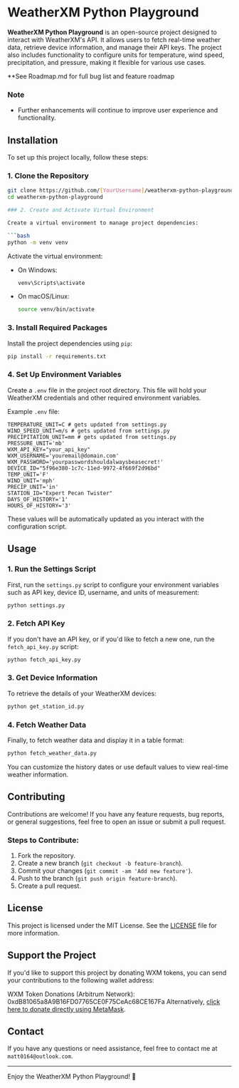 # WeatherXM Python Playground

**WeatherXM Python Playground** is an open-source project designed to interact with WeatherXM's API. It allows users to fetch real-time weather data, retrieve device information, and manage their API keys. The project also includes functionality to configure units for temperature, wind speed, precipitation, and pressure, making it flexible for various use cases.

**See Roadmap.md for full bug list and feature roadmap

### Note
- Further enhancements will continue to improve user experience and functionality.


## Installation

To set up this project locally, follow these steps:

### 1. Clone the Repository

```bash
git clone https://github.com/[YourUsername]/weatherxm-python-playground.git
cd weatherxm-python-playground

### 2. Create and Activate Virtual Environment

Create a virtual environment to manage project dependencies:

```bash
python -m venv venv
```

Activate the virtual environment:

- On Windows:
  ```bash
  venv\Scripts\activate
  ```
- On macOS/Linux:
  ```bash
  source venv/bin/activate
  ```

### 3. Install Required Packages

Install the project dependencies using `pip`:

```bash
pip install -r requirements.txt
```

### 4. Set Up Environment Variables

Create a `.env` file in the project root directory. This file will hold your WeatherXM credentials and other required environment variables.

Example `.env` file:
```env
TEMPERATURE_UNIT=C # gets updated from settings.py
WIND_SPEED_UNIT=m/s # gets updated from settings.py
PRECIPITATION_UNIT=mm # gets updated from settings.py
PRESSURE_UNIT='mb'
WXM_API_KEY="your_api_key"
WXM_USERNAME='youremail@domain.com'
WXM_PASSWORD='yourpasswordshouldalwaysbeasecret!'
DEVICE_ID="5f96e380-1c7c-11ed-9972-4f669f2d96bd"
TEMP_UNIT='F'
WIND_UNIT='mph'
PRECIP_UNIT='in'
STATION_ID="Expert Pecan Twister"
DAYS_OF_HISTORY='1'
HOURS_OF_HISTORY='3'
```

These values will be automatically updated as you interact with the configuration script.

## Usage

### 1. Run the Settings Script

First, run the `settings.py` script to configure your environment variables such as API key, device ID, username, and units of measurement:

```bash
python settings.py
```

### 2. Fetch API Key

If you don't have an API key, or if you'd like to fetch a new one, run the `fetch_api_key.py` script:

```bash
python fetch_api_key.py
```

### 3. Get Device Information

To retrieve the details of your WeatherXM devices:

```bash
python get_station_id.py
```

### 4. Fetch Weather Data

Finally, to fetch weather data and display it in a table format:

```bash
python fetch_weather_data.py
```

You can customize the history dates or use default values to view real-time weather information.

## Contributing

Contributions are welcome! If you have any feature requests, bug reports, or general suggestions, feel free to open an issue or submit a pull request.

### Steps to Contribute:

1. Fork the repository.
2. Create a new branch (`git checkout -b feature-branch`).
3. Commit your changes (`git commit -am 'Add new feature'`).
4. Push to the branch (`git push origin feature-branch`).
5. Create a pull request.

## License

This project is licensed under the MIT License. See the [LICENSE](LICENSE) file for more information.

## Support the Project
If you'd like to support this project by donating WXM tokens, you can send your contributions to the following wallet address:

WXM Token Donations (Arbitrum Network): 0xdB81065a8A9B16FD07765CE0F75CeAc68CE167Fa
Alternatively, [click here to donate directly using MetaMask](https://metamask.app.link/send/0xdB81065a8A9B16FD07765CE0F75CeAc68CE167Fa?chain=arbitrum).

## Contact

If you have any questions or need assistance, feel free to contact me at `matt0164@outlook.com`.

---

Enjoy the WeatherXM Python Playground! 🎉
